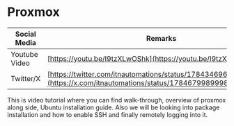 # Proxmox 

| Social Media | Remarks |
| -- | -- |
|Youtube Video | [https://youtu.be/I9tzXLwOShk](https://youtu.be/I9tzXLwOShk) |
|Twitter/X | [https://twitter.com/itnautomations/status/1784346966446559327](https://x.com/itnautomations/status/1784679989998223627) |


This is video tutorial where you can find walk-through, overview of proxmox along side, Ubuntu installation guide.
Also we will be looking into package installation and how to enable SSH and finally remotely logging into it.
